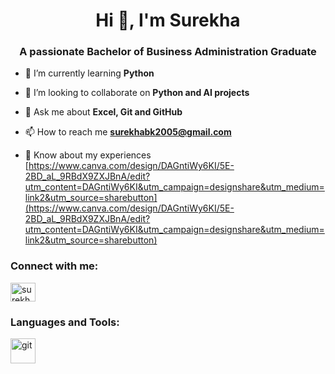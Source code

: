 <h1 align="center">Hi 👋, I'm Surekha</h1>
<h3 align="center">A passionate Bachelor of Business Administration Graduate</h3>

- 🌱 I’m currently learning **Python**

- 👯 I’m looking to collaborate on **Python and AI projects**

- 💬 Ask me about **Excel, Git and GitHub**

- 📫 How to reach me **surekhabk2005@gmail.com**

- 📄 Know about my experiences [https://www.canva.com/design/DAGntiWy6KI/5E-2BD_aL_9RBdX9ZXJBnA/edit?utm_content=DAGntiWy6KI&utm_campaign=designshare&utm_medium=link2&utm_source=sharebutton](https://www.canva.com/design/DAGntiWy6KI/5E-2BD_aL_9RBdX9ZXJBnA/edit?utm_content=DAGntiWy6KI&utm_campaign=designshare&utm_medium=link2&utm_source=sharebutton)

<h3 align="left">Connect with me:</h3>
<p align="left">
<a href="https://linkedin.com/in/surekhabk01" target="blank"><img align="center" src="https://raw.githubusercontent.com/rahuldkjain/github-profile-readme-generator/master/src/images/icons/Social/linked-in-alt.svg" alt="surekhabk01" height="30" width="40" /></a>
</p>

<h3 align="left">Languages and Tools:</h3>
<p align="left"> <a href="https://git-scm.com/" target="_blank" rel="noreferrer"> <img src="https://www.vectorlogo.zone/logos/git-scm/git-scm-icon.svg" alt="git" width="40" height="40"/> </a> </p>
